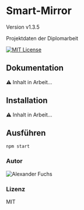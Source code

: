 # Smart-Mirror
Version v1.3.5


Projektdaten der Diplomarbeit


[![MIT License](https://img.shields.io/github/license/mashape/apistatus.svg?maxAge=2592000)](https://github.com/fuchsalex/Smart-Mirror/blob/master/LICENSE)



## Dokumentation

:warning: Inhalt in Arbeit...


## Installation

:warning: Inhalt in Arbeit...

## Ausführen
    npm start


### Autor
![Alexander Fuchs](https://github.com/fuchsalex)

### Lizenz
MIT
